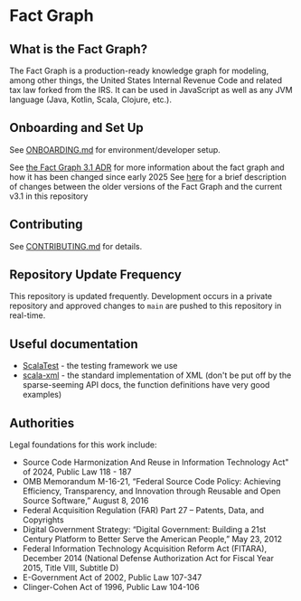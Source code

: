 # Fact Graph

## What is the Fact Graph?

The Fact Graph is a production-ready knowledge graph for modeling, among other things, the United States Internal Revenue Code and related tax law forked from the IRS.
It can be used in JavaScript as well as any JVM language (Java, Kotlin, Scala, Clojure, etc.).

## Onboarding and Set Up
See [ONBOARDING.md](ONBOARDING.md) for environment/developer setup.

See [the Fact Graph 3.1 ADR](docs/fact-graph-3.1-adr.md) for more information about the fact graph and how it has been changed since early 2025
See [here](docs/from-3.0-to-3.1.md) for a brief description of changes between the older versions of the Fact Graph and the current v3.1 in this repository 

## Contributing
See [CONTRIBUTING.md](CONTRIBUTING.md) for details.

## Repository Update Frequency 

This repository is updated frequently. Development occurs in a private repository and approved changes to `main` are pushed to this repository in real-time.

## Useful documentation
* [ScalaTest](https://www.scalatest.org/) - the testing framework we use
* [scala-xml](https://www.scala-lang.org/api/2.12.19/scala-xml/scala/xml/) - the standard implementation of XML (don't be put off by the sparse-seeming API docs, the function definitions have very good examples)

  
## Authorities
Legal foundations for this work include:
* Source Code Harmonization And Reuse in Information Technology Act" of 2024, Public Law 118 - 187
* OMB Memorandum M-16-21, “Federal Source Code Policy: Achieving Efficiency,
Transparency, and Innovation through Reusable and Open Source Software,” August 8,
2016
* Federal Acquisition Regulation (FAR) Part 27 – Patents, Data, and Copyrights
* Digital Government Strategy: “Digital Government: Building a 21st Century Platform to
Better Serve the American People,” May 23, 2012
* Federal Information Technology Acquisition Reform Act (FITARA), December 2014
(National Defense Authorization Act for Fiscal Year 2015, Title VIII, Subtitle D)
* E-Government Act of 2002, Public Law 107-347
* Clinger-Cohen Act of 1996, Public Law 104-106
